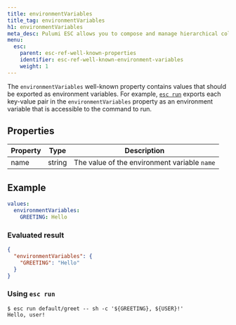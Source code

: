 ```yaml
---
title: environmentVariables
title_tag: environmentVariables
h1: environmentVariables
meta_desc: Pulumi ESC allows you to compose and manage hierarchical collections of configuration and secrets and consume them in various ways.
menu:
  esc:
    parent: esc-ref-well-known-properties
    identifier: esc-ref-well-known-environment-variables
    weight: 1
---
```


The `environmentVariables` well-known property contains values that should be exported as environment variables. For example, [`esc run`](/docs/esc/cli/commands/esc_run) exports each key-value pair in the `environmentVariables` property as an environment variable that is accessible to the command to run.

## Properties

| Property | Type   | Description                                                       |
|----------|--------|-------------------------------------------------------------------|
| name     | string | The value of the environment variable `name`

## Example

```yaml
values:
  environmentVariables:
    GREETING: Hello
```

### Evaluated result

```json
{
  "environmentVariables": {
    "GREETING": "Hello"
  }
}
```

### Using `esc run`

```console
$ esc run default/greet -- sh -c '${GREETING}, ${USER}!'
Hello, user!
```
